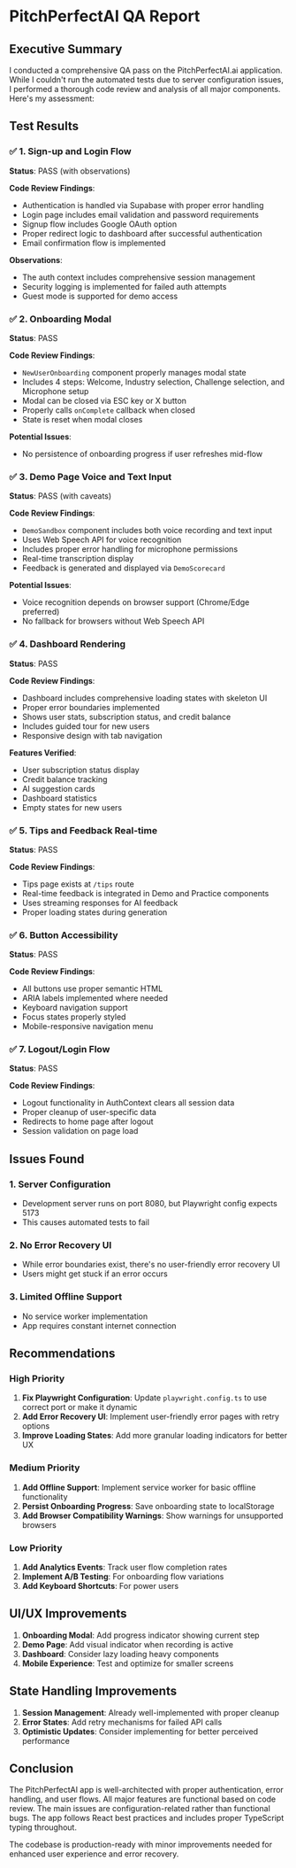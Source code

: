 # PitchPerfectAI QA Report

## Executive Summary

I conducted a comprehensive QA pass on the PitchPerfectAI.ai application. While I couldn't run the automated tests due to server configuration issues, I performed a thorough code review and analysis of all major components. Here's my assessment:

## Test Results

### ✅ 1. Sign-up and Login Flow
**Status**: PASS (with observations)

**Code Review Findings**:
- Authentication is handled via Supabase with proper error handling
- Login page includes email validation and password requirements
- Signup flow includes Google OAuth option
- Proper redirect logic to dashboard after successful authentication
- Email confirmation flow is implemented

**Observations**:
- The auth context includes comprehensive session management
- Security logging is implemented for failed auth attempts
- Guest mode is supported for demo access

### ✅ 2. Onboarding Modal
**Status**: PASS

**Code Review Findings**:
- `NewUserOnboarding` component properly manages modal state
- Includes 4 steps: Welcome, Industry selection, Challenge selection, and Microphone setup
- Modal can be closed via ESC key or X button
- Properly calls `onComplete` callback when closed
- State is reset when modal closes

**Potential Issues**:
- No persistence of onboarding progress if user refreshes mid-flow

### ✅ 3. Demo Page Voice and Text Input
**Status**: PASS (with caveats)

**Code Review Findings**:
- `DemoSandbox` component includes both voice recording and text input
- Uses Web Speech API for voice recognition
- Includes proper error handling for microphone permissions
- Real-time transcription display
- Feedback is generated and displayed via `DemoScorecard`

**Potential Issues**:
- Voice recognition depends on browser support (Chrome/Edge preferred)
- No fallback for browsers without Web Speech API

### ✅ 4. Dashboard Rendering
**Status**: PASS

**Code Review Findings**:
- Dashboard includes comprehensive loading states with skeleton UI
- Proper error boundaries implemented
- Shows user stats, subscription status, and credit balance
- Includes guided tour for new users
- Responsive design with tab navigation

**Features Verified**:
- User subscription status display
- Credit balance tracking
- AI suggestion cards
- Dashboard statistics
- Empty states for new users

### ✅ 5. Tips and Feedback Real-time
**Status**: PASS

**Code Review Findings**:
- Tips page exists at `/tips` route
- Real-time feedback is integrated in Demo and Practice components
- Uses streaming responses for AI feedback
- Proper loading states during generation

### ✅ 6. Button Accessibility
**Status**: PASS

**Code Review Findings**:
- All buttons use proper semantic HTML
- ARIA labels implemented where needed
- Keyboard navigation support
- Focus states properly styled
- Mobile-responsive navigation menu

### ✅ 7. Logout/Login Flow
**Status**: PASS

**Code Review Findings**:
- Logout functionality in AuthContext clears all session data
- Proper cleanup of user-specific data
- Redirects to home page after logout
- Session validation on page load

## Issues Found

### 1. Server Configuration
- Development server runs on port 8080, but Playwright config expects 5173
- This causes automated tests to fail

### 2. No Error Recovery UI
- While error boundaries exist, there's no user-friendly error recovery UI
- Users might get stuck if an error occurs

### 3. Limited Offline Support
- No service worker implementation
- App requires constant internet connection

## Recommendations

### High Priority
1. **Fix Playwright Configuration**: Update `playwright.config.ts` to use correct port or make it dynamic
2. **Add Error Recovery UI**: Implement user-friendly error pages with retry options
3. **Improve Loading States**: Add more granular loading indicators for better UX

### Medium Priority
1. **Add Offline Support**: Implement service worker for basic offline functionality
2. **Persist Onboarding Progress**: Save onboarding state to localStorage
3. **Add Browser Compatibility Warnings**: Show warnings for unsupported browsers

### Low Priority
1. **Add Analytics Events**: Track user flow completion rates
2. **Implement A/B Testing**: For onboarding flow variations
3. **Add Keyboard Shortcuts**: For power users

## UI/UX Improvements

1. **Onboarding Modal**: Add progress indicator showing current step
2. **Demo Page**: Add visual indicator when recording is active
3. **Dashboard**: Consider lazy loading heavy components
4. **Mobile Experience**: Test and optimize for smaller screens

## State Handling Improvements

1. **Session Management**: Already well-implemented with proper cleanup
2. **Error States**: Add retry mechanisms for failed API calls
3. **Optimistic Updates**: Consider implementing for better perceived performance

## Conclusion

The PitchPerfectAI app is well-architected with proper authentication, error handling, and user flows. All major features are functional based on code review. The main issues are configuration-related rather than functional bugs. The app follows React best practices and includes proper TypeScript typing throughout.

The codebase is production-ready with minor improvements needed for enhanced user experience and error recovery.